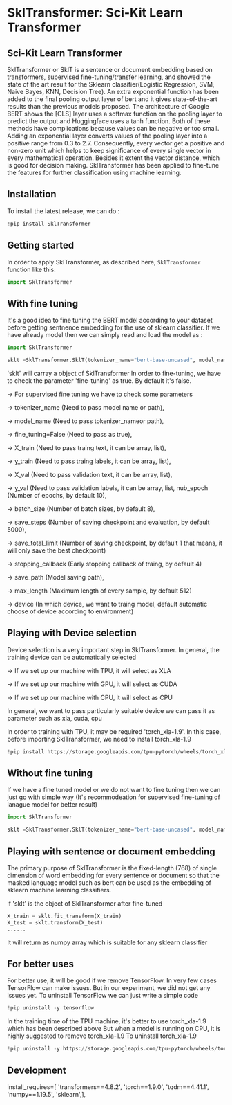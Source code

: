 # SklTransformer: Sci-Kit Learn Transformer


## Sci-Kit Learn Transformer
SklTransformer or SklT is a sentence or document embedding based on transformers, supervised fine-tuning/transfer learning, and showed the state of the art result for the Sklearn classifier(Logistic Regression, SVM, Naive Bayes, KNN, Decision Tree). An extra exponential function has been added to the final pooling output layer of bert and it gives state-of-the-art results than the previous models proposed. The architecture of Google BERT shows the [CLS] layer uses a softmax function on the pooling layer to predict the output and Huggingface uses a tanh function. Both of these methods have complications because values can be negative or too small. Adding an exponential layer converts values of the pooling layer into a positive range from 0.3 to 2.7. Consequently, every vector get a positive and non-zero unit which helps to keep significance of every single vector in every mathematical operation. Besides it extent the vector distance, which is good for decision making. SklTransformer has been applied to fine-tune the features for further  classification using machine learning.



## Installation
To install the latest release, we can do :

``` python
!pip install SklTransformer
```


## Getting started


In order to apply SklTransformer, as described here, `SklTransformer` function like this:
``` python
import SklTransformer
```

## With fine tuning
It's a good idea to fine tuning the BERT model according to your dataset before getting sentnence embedding for the use of sklearn classifier.
If we have already model then we can simply read and load the model as :

``` python
import SklTransformer

sklt =SklTransformer.SklT(tokenizer_name="bert-base-uncased", model_name="bert-base-uncased", fine_tuning=True, X_train=X_train, y_train=y_train,X_val=X_test, y_val=y_test, nub_epoch=10,save_steps=500, save_path = '/content/drive/MyDrive/spam/')
```
'sklt' will carray a object of SklTransformer
In order to fine-tuning, we have to check the parameter 'fine-tuning' as true. By default it's false.

-> For supervised fine tuning we have to check some parameters 

-> tokenizer_name (Need to pass model name or path),

-> model_name (Need to pass tokenizer_nameor path),

-> fine_tuning=False (Need to pass as true),

-> X_train (Need to pass traing text, it can be array, list),

-> y_train (Need to pass traing labels, it can be array, list),

-> X_val (Need to pass validation text, it can be array, list),

-> y_val (Need to pass validation labels, it can be array, list,
nub_epoch (Number of epochs, by default 10),

-> batch_size (Number of batch sizes, by default 8),

-> save_steps (Number of saving checkpoint and evaluation, by default 5000),

-> save_total_limit (Number of saving checkpoint, by default 1 that means, it will only save the best checkpoint)

-> stopping_callback (Early stopping callback of traing, by default 4)

-> save_path (Model saving path),

-> max_length (Maximum length of every sample, by default 512)

-> device (In which device, we want to traing model, default automatic choose of device according to environment)

## Playing with Device selection
Device selection is a very important step in SklTransformer. In general, the training device can be automatically selected 

-> If we set up our machine with TPU, it will select as XLA

-> If we set up our machine with GPU, it will select as CUDA

-> If we set up our machine with CPU, it will select as CPU

In general, we want to pass particularly suitable device we can pass it as parameter such as xla, cuda, cpu

In order to training with TPU, it may be required 'torch_xla-1.9'. In this case, before importing SklTransformer, we need to install torch_xla-1.9

``` python
!pip install https://storage.googleapis.com/tpu-pytorch/wheels/torch_xla-1.9-cp37-cp37m-linux_x86_64.whl
```

## Without fine tuning

If we have a fine tuned model or we do not want to fine tuning then we can just go with simple way (It's recommodeation for supervised fine-tuning of lanague model for better result)

``` python
import SklTransformer

sklt =SklTransformer.SklT(tokenizer_name="bert-base-uncased", model_name="bert-base-uncased")
```
## Playing with sentence or document embedding
The primary purpose of SklTransformer is the fixed-length (768) of single dimension of word embedding for every sentence or document so that the masked language model such as bert can be used as the embedding of sklearn machine learning classifiers.

if 'sklt' is the object of SklTransformer after fine-tuned 

``` python
X_train = sklt.fit_transform(X_train)
X_test = sklt.transform(X_test)
......
```
It will return as numpy array which is suitable for any sklearn classifier

## For better uses
For better use, it will be good if we remove TensorFlow. In very few cases TensorFlow can make issues. But in our experiment, we did not get any issues yet. 
To uninstall TensorFlow we can just write a simple code
``` python
!pip uninstall -y tensorflow
```
In the training time of the TPU machine, it's better to use torch_xla-1.9 which has been described above
But when a model is running on CPU, it is highly suggested to remove torch_xla-1.9 
To uninstall torch_xla-1.9

``` python
!pip uninstall -y https://storage.googleapis.com/tpu-pytorch/wheels/torch_xla-1.9-cp37-cp37m-linux_x86_64.whl
```
## Development
install_requires=[
		'transformers==4.8.2',
		'torch==1.9.0',
		'tqdm==4.41.1',
		'numpy==1.19.5',
		'sklearn',],
